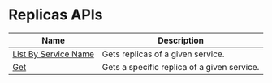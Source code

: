 # Replicas APIs

| Name | Description |
| --- | --- |
| [List By Service Name](mesh-api-replica_listbyservicename.md) | Gets replicas of a given service.<br/> |
| [Get](mesh-api-replica_get.md) | Gets a specific replica of a given service.<br/> |


